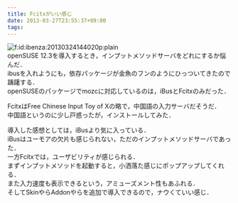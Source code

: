 ```yaml
---
title: Fcitxがいい感じ
date: 2013-03-27T23:55:37+09:00
tags: 
---
```


<span itemscope itemtype="http://schema.org/Photograph"><img src="/2013/03/27/20130324144020.png" alt="f:id:ibenza:20130324144020p:plain" title="f:id:ibenza:20130324144020p:plain" class="hatena-fotolife" itemprop="image"></span>  
openSUSE 12\.3を導入するとき，インプットメソッドサーバをどれにするか悩んだ．  
ibusを入れようにも，依存パッケージが金魚のフンのようにひっついてきたので躊躇する．  
openSUSEのパッケージでmozcに対応しているのは，iBusとFcitxのみだった．

FcitxはFree Chinese Input Toy of Xの略で，中国語の入力サーバだそうだ．  
中国語というのに少し戸惑ったが，インストールしてみた．

導入した感想としては，iBusより気に入っている．  
iBusはユーモアの欠片も感じられない，ただのインプットメソッドサーバであった．  
一方Fcitxでは，ユーザビリティが感じられる．  
まずインプットメソッドを起動すると，小洒落た感じにポップアップしてくれる．  
また入力速度も表示できるという，アミューズメント性もあふれる．  
そしてSkinやらAddonやらを追加で導入できるので，ナウくていい感じ．

